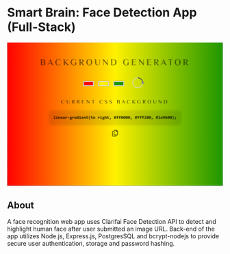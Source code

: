 # Smart Brain: Face Detection App (Full-Stack)

![Smart Brain Cover](public/smart-brain-cover.png)

## About

A face recognition web app uses Clarifai Face Detection API to detect and highlight human face after user submitted an image URL. Back-end of the app utilizes Node.js, Express.js, PostgresSQL and bcrypt-nodejs to provide secure user authentication, storage and password hashing.
